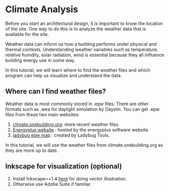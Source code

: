 # Climate Analysis

Before you start an architectural design, it is important to know the location of the site. One way to do this is to analyze the weather data that is available for the site. 

Weather data can inform us how a building performs under physical and thermal contexts. Understanding weather variables such as temperature, relative humdity, solar radiation, wind is essential because they all influence building energy use in some way.

In this tutorial, we will learn where to find the weather files and which program can help us visualize and understand the data.

## Where can I find weather files?
Weather data is most commonly stored in .epw files. There are other formats such as .wea for daylight simulation by Daysim. You can get .epw files from these two main websites:
1. <a href="https://climate.onebuilding.org/" target="_blank">climate.onebuilding.org</a>: more recent weather files.
2. <a href="https://energyplus.net/weather" target="_blank">Energyplus website</a> : hosted by the energyplus software website.
3. <a href="https://www.ladybug.tools/epwmap/" target="_blank">ladybug epw map</a> : created by Ladybug Tools.

In this tutorial, we will use the weather files from climate.onebuilding.org as they are more up to date.

## Inkscape for visualization (optional)
1. Install Inkscape==1.4 <a href="https://inkscape.org/release/inkscape-1.4/" target="_blank">here</a> for doing vector illustration.
2. Otherwise use Adobe Suite if familiar.
